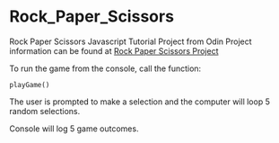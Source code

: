 # Rock_Paper_Scissors
Rock Paper Scissors Javascript Tutorial Project from Odin
Project information can be found at [Rock Paper Scissors Project](https://www.theodinproject.com/courses/web-development-101/lessons/rock-paper-scissors?ref=lnav)

To run the game from the console, call the function:

``playGame()``

The user is prompted to make a selection and the computer will loop 5 random selections.

Console will log 5 game outcomes.
